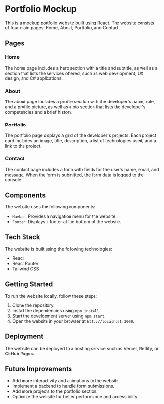 # Portfolio Mockup

This is a mockup portfolio website built using React. The website consists of four main pages: Home, About, Portfolio, and Contact.

## Pages

### Home
The home page includes a hero section with a title and subtitle, as well as a section that lists the services offered, such as web development, UX design, and C# applications.

### About
The about page includes a profile section with the developer's name, role, and a profile picture, as well as a bio section that lists the developer's competencies and a brief history.

### Portfolio
The portfolio page displays a grid of the developer's projects. Each project card includes an image, title, description, a list of technologies used, and a link to the project.

### Contact
The contact page includes a form with fields for the user's name, email, and message. When the form is submitted, the form data is logged to the console.

## Components

The website uses the following components:

- `Navbar`: Provides a navigation menu for the website.
- `Footer`: Displays a footer at the bottom of the website.

## Tech Stack

The website is built using the following technologies:

- React
- React Router
- Tailwind CSS

## Getting Started

To run the website locally, follow these steps:

1. Clone the repository.
2. Install the dependencies using `npm install`.
3. Start the development server using `npm start`.
4. Open the website in your browser at `http://localhost:3000`.

## Deployment

The website can be deployed to a hosting service such as Vercel, Netlify, or GitHub Pages.

## Future Improvements

- Add more interactivity and animations to the website.
- Implement a backend to handle form submissions.
- Add more projects to the portfolio section.
- Optimize the website for better performance and accessibility.
